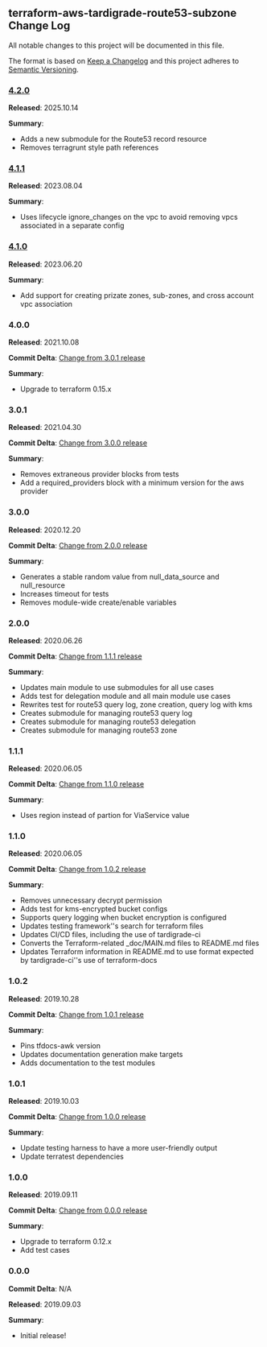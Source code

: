 ## terraform-aws-tardigrade-route53-subzone Change Log

All notable changes to this project will be documented in this file.

The format is based on [Keep a Changelog](http://keepachangelog.com/) and this project adheres to [Semantic Versioning](http://semver.org/).


### [4.2.0](https://github.com/plus3it/terraform-aws-tardigrade-route53-subzone/releases/tag/4.2.0)

**Released**: 2025.10.14

**Summary**:

*   Adds a new submodule for the Route53 record resource
*   Removes terragrunt style path references

### [4.1.1](https://github.com/plus3it/terraform-aws-tardigrade-route53-subzone/releases/tag/4.1.1)

**Released**: 2023.08.04

**Summary**:

*   Uses lifecycle ignore_changes on the vpc to avoid removing vpcs associated in a separate config

### [4.1.0](https://github.com/plus3it/terraform-aws-tardigrade-route53-subzone/releases/tag/4.1.0)

**Released**: 2023.06.20

**Summary**:

*   Add support for creating prizate zones, sub-zones, and cross account vpc association

### 4.0.0

**Released**: 2021.10.08

**Commit Delta**: [Change from 3.0.1 release](https://github.com/plus3it/terraform-aws-tardigrade-route53-subzone/compare/3.0.1...4.0.0)

**Summary**:

*   Upgrade to terraform 0.15.x

### 3.0.1

**Released**: 2021.04.30

**Commit Delta**: [Change from 3.0.0 release](https://github.com/plus3it/terraform-aws-tardigrade-route53-subzone/compare/3.0.0...3.0.1)

**Summary**:

*   Removes extraneous provider blocks from tests
*   Add a required_providers block with a minimum version for the aws provider

### 3.0.0

**Released**: 2020.12.20

**Commit Delta**: [Change from 2.0.0 release](https://github.com/plus3it/terraform-aws-tardigrade-route53-subzone/compare/2.0.0...3.0.0)

**Summary**:

*   Generates a stable random value from null_data_source and null_resource
*   Increases timeout for tests
*   Removes module-wide create/enable variables

### 2.0.0

**Released**: 2020.06.26

**Commit Delta**: [Change from 1.1.1 release](https://github.com/plus3it/terraform-aws-tardigrade-route53-subzone/compare/1.1.1...2.0.0)

**Summary**:

*   Updates main module to use submodules for all use cases
*   Adds test for delegation module and all main module use cases
*   Rewrites test for route53 query log, zone creation, query log with kms
*   Creates submodule for managing route53 query log
*   Creates submodule for managing route53 delegation
*   Creates submodule for managing route53 zone

### 1.1.1

**Released**: 2020.06.05

**Commit Delta**: [Change from 1.1.0 release](https://github.com/plus3it/terraform-aws-tardigrade-route53-subzone/compare/1.1.0...1.1.1)

**Summary**:

*   Uses region instead of partion for ViaService value

### 1.1.0

**Released**: 2020.06.05

**Commit Delta**: [Change from 1.0.2 release](https://github.com/plus3it/terraform-aws-tardigrade-route53-subzone/compare/1.0.2...1.1.0)

**Summary**:

*   Removes unnecessary decrypt permission
*   Adds test for kms-encrypted bucket configs
*   Supports query logging when bucket encryption is configured
*   Updates testing framework''s search for terraform files
*   Updates CI/CD files, including the use of tardigrade-ci
*   Converts the Terraform-related _doc/MAIN.md files to README.md files
*   Updates Terraform information in README.md to use format expected by tardigrade-ci''s use of terraform-docs

### 1.0.2

**Released**: 2019.10.28

**Commit Delta**: [Change from 1.0.1 release](https://github.com/plus3it/terraform-aws-tardigrade-route53-subzone/compare/1.0.1...1.0.2)

**Summary**:

*   Pins tfdocs-awk version
*   Updates documentation generation make targets
*   Adds documentation to the test modules

### 1.0.1

**Released**: 2019.10.03

**Commit Delta**: [Change from 1.0.0 release](https://github.com/plus3it/terraform-aws-tardigrade-route53-subzone/compare/1.0.0...1.0.1)

**Summary**:

*   Update testing harness to have a more user-friendly output
*   Update terratest dependencies

### 1.0.0

**Released**: 2019.09.11

**Commit Delta**: [Change from 0.0.0 release](https://github.com/plus3it/terraform-aws-tardigrade-route53-subzone/compare/0.0.0...1.0.0)

**Summary**:

*   Upgrade to terraform 0.12.x
*   Add test cases

### 0.0.0

**Commit Delta**: N/A

**Released**: 2019.09.03

**Summary**:

*   Initial release!
